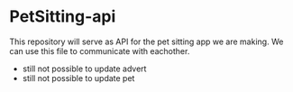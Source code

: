 # PetSitting-api

This repository will serve as API for the pet sitting app we are making. We can use this file to communicate with eachother.

- still not possible to update advert
- still not possible to update pet
